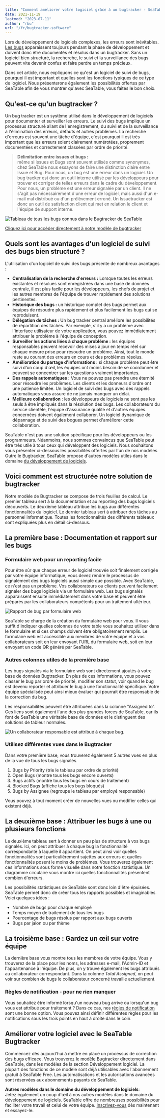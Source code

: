 ```yaml
---
title: "Comment améliorer votre logiciel grâce à un bugtracker - SeaTable"
date: 2021-11-19
lastmod: "2023-07-11"
author: "rbu"
url: "/fr/bugtracker-software"
---
```


Lors du développement de logiciels complexes, les erreurs sont inévitables. [Les bugs](https://www.arksolutions.de/gs/project/blog/bug-programmfehler) apparaissent toujours pendant la phase de développement et doivent donc être documentés et résolus dans un bugtracker. Sans un logiciel bien structuré, la recherche, le suivi et la surveillance des bugs peuvent vite devenir confus et faire perdre un temps précieux.

Dans cet article, nous expliquons ce qu'est un logiciel de suivi de bugs, pourquoi il est important et quelles sont les fonctions typiques de ce type de logiciel. Nous présenterons également les possibilités offertes par SeaTable afin de vous montrer qu'avec SeaTable, vous faites le bon choix.

## Qu'est-ce qu'un bugtracker ?

Un bug tracker est un système utilisé dans le développement de logiciels pour documenter et surveiller les erreurs. Le suivi des bugs implique un processus structuré allant de l'enregistrement, du suivi et de la surveillance à l'élimination des erreurs, défauts et autres problèmes. La recherche d'erreurs est souvent une tâche d'équipe, c'est pourquoi il est très important que les erreurs soient clairement numérotées, proprement documentées et correctement classées par ordre de priorité.

> **Délimitation entre issues et bugs :**  
> même si Issues et Bugs sont souvent utilisés comme synonymes, chez SeaTable nous essayons de faire une distinction claire entre Issue et Bug. Pour nous, un bug est une erreur dans un logiciel. Un bug tracker est donc un outil interne utilisé par les développeurs pour trouver et corriger de telles erreurs dans le cadre du développement.  
> Pour nous, un problème est une erreur signalée par un client. Il ne s'agit pas nécessairement d'une erreur de logiciel, mais aussi d'un e-mail mal distribué ou d'un prélèvement erroné. Un Issuetracker est donc un outil de satisfaction client qui met en relation le client et l'équipe de support interne.

![Tableau de tous les bugs connus dans le Bugtracker de SeaTable](https://seatable.io/wp-content/uploads/2021/11/bugtracker-uebersicht.jpg)

[Cliquez ici pour accéder directement à notre modèle de bugtracker](https://seatable.io/fr/modele/hlbtvqrtscqmhx3adh5asg/)

## Quels sont les avantages d'un logiciel de suivi des bugs bien structuré ?

L'utilisation d'un logiciel de suivi des bugs présente de nombreux avantages :

- **Centralisation de la recherche d'erreurs :** Lorsque toutes les erreurs existantes et résolues sont enregistrées dans une base de données centrale, il est plus facile pour les développeurs, les chefs de projet et les autres membres de l'équipe de trouver rapidement des solutions pertinentes.
- **Historique des bugs :** un historique complet des bugs permet aux équipes de résoudre plus rapidement et plus facilement les bugs qui se reproduisent.
- **Délégation de tâches :** Un bug tracker central améliore les possibilités de répartition des tâches. Par exemple, s'il y a un problème avec l'interface utilisateur de votre application, vous pouvez immédiatement attribuer le problème à l'équipe de conception.
- **Surveiller les actions liées à chaque problème :** les équipes responsables peuvent recevoir des mises à jour en temps réel sur chaque mesure prise pour résoudre un problème. Ainsi, tout le monde reste au courant des erreurs en cours et des problèmes résolus.
- **Amélioration du partage d'informations :** si chaque problème peut être suivi d'un coup d'œil, les équipes ont moins besoin de se coordonner et peuvent se concentrer sur les questions vraiment importantes.
- **Des rappels automatiques :** Vous ne pouvez pas prendre une éternité pour résoudre les problèmes. Les clients et les donneurs d'ordre ont une patience limitée. Un logiciel de suivi des bugs avec des rappels automatiques vous assure de ne jamais manquer un délai.
- **Meilleure collaboration :** les développeurs de logiciels ne sont pas les seuls à être impliqués dans la résolution des bugs. Les collaborateurs du service clientèle, l'équipe d'assurance qualité et d'autres équipes concernées doivent également collaborer. Un logiciel dynamique de dépannage et de suivi des bogues permet d'améliorer cette collaboration.

SeaTable n'est pas une solution spécifique pour les développeurs ou les programmeurs. Néanmoins, nous sommes convaincus que SeaTable peut être très utile à tous ceux qui développent des logiciels. Nous souhaitons vous présenter ci-dessous les possibilités offertes par l'un de nos modèles. Outre le Bugtracker, SeaTable propose d'autres modèles utiles dans le domaine [du développement de logiciels](https://seatable.io/fr/modeles/developpement-de-logiciels/).

## Voici comment est structurée notre solution de bugtracker

Notre modèle de Bugtracker se compose de trois feuilles de calcul. Le premier tableau sert à la documentation et au reporting des bugs logiciels découverts. Le deuxième tableau attribue les bugs aux différentes fonctionnalités du logiciel. Le dernier tableau sert à attribuer des tâches au personnel informatique. Toutes les fonctionnalités des différents tableaux sont expliquées plus en détail ci-dessous.

## La première base : Documentation et rapport sur les bugs

### Formulaire web pour un reporting facile

Pour être sûr que chaque erreur de logiciel trouvée soit finalement corrigée par votre équipe informatique, vous devez rendre le processus de signalement des bugs logiciels aussi simple que possible. Avec SeaTable, ce n'est pas un problème. Vos collaborateurs ou clients peuvent facilement signaler des bugs logiciels via un formulaire web. Les bugs signalés apparaissent ensuite immédiatement dans votre base et peuvent être préparés par les collaborateurs compétents pour un traitement ultérieur.

![Rapport de bug par formulaire web](https://seatable.io/wp-content/uploads/2021/11/bug-report-per-webformular.png)

SeaTable se charge de la création du formulaire web pour vous. Il vous suffit d'indiquer quelles colonnes de votre table vous souhaitez utiliser dans le formulaire et si ces champs doivent être obligatoirement remplis. Le formulaire web est accessible aux membres de votre équipe et à vos collaborateurs soit en leur envoyant l'URL du formulaire web, soit en leur envoyant un code QR généré par SeaTable.

### Autres colonnes utiles de la première base

Les bugs signalés via le formulaire web sont directement ajoutés à votre base de données Bugtracker. En plus de ces informations, vous pouvez classer le bug par ordre de priorité, modifier son statut, voir quand le bug est devenu reporter et attribuer le bug à une fonctionnalité spécifique. Votre équipe spécialisée peut ainsi mieux évaluer qui pourrait être responsable de la correction du bug.

Les responsabilités peuvent être attribuées dans la colonne "Assigned to". Ces liens sont également l'une des plus grandes forces de SeaTable, car ils font de SeaTable une véritable base de données et le distinguent des solutions de tableur normales.

![Un collaborateur responsable est attribué à chaque bug.](https://seatable.io/wp-content/uploads/2021/11/bugtracker-verantwortlichkeiten-mitarbeiter-zuweisen.png)

### Utilisez différentes vues dans le Bugtracker

Dans votre première base, vous trouverez également 5 autres vues en plus de la vue de tous les bugs signalés.

1. Bugs by Priority (trie le tableau par ordre de priorité)
2. Open Bugs (montre tous les bugs encore ouverts)
3. Bugs actifs (montre tous les bugs en cours de traitement)
4. Blocked Bugs (affiche tous les bugs bloqués)
5. Bugs by Assignee (regroupe le tableau par employé responsable)

Vous pouvez à tout moment créer de nouvelles vues ou modifier celles qui existent déjà.

## La deuxième base : Attribuer les bugs à une ou plusieurs fonctions

Le deuxième tableau sert à donner un peu plus de structure à vos bugs signalés. Ici, on peut attribuer à chaque bug la fonctionnalité correspondante à laquelle il appartient. On peut ainsi voir quelles fonctionnalités sont particulièrement sujettes aux erreurs et quelles fonctionnalités posent le moins de problèmes. Vous trouverez également ces informations sous forme visuelle dans notre fonction statistique. Un diagramme circulaire vous montre ici quelles fonctionnalités présentent combien d'erreurs.

Les possibilités statistiques de SeaTable sont donc loin d'être épuisées. SeaTable permet donc de créer tous les rapports possibles et imaginables. Voici quelques idées :

- Nombre de bugs pour chaque employé
- Temps moyen de traitement de tous les bugs
- Pourcentage de bugs résolus par rapport aux bugs ouverts
- Bugs par jalon ou par thème

## La troisième base : Gardez un œil sur votre équipe

La dernière base vous montre tous les membres de votre équipe. Vous y trouverez de la place pour les noms, les adresses e-mail, l'Admin-ID et l'appartenance à l'équipe. De plus, on y trouve également les bugs attribués au collaborateur correspondant. Dans la colonne _Total Assigned_, on peut voir sur combien de bugs le collaborateur concerné travaille actuellement.

### Règles de notification - pour ne rien manquer

Vous souhaitez être informé lorsqu'un nouveau bug arrive ou lorsqu'un bug vous est attribué pour traitement ? Dans ce cas, nos [règles de notification](https://seatable.io/fr/docs/handbuch/zusammenarbeit/benachrichtigungen/) sont une bonne option. Vous pouvez ainsi définir différentes règles pour les notifications sous les trois points en haut à droite dans le coin.

## Améliorer votre logiciel avec le SeaTable Bugtracker

Commencez dès aujourd'hui à mettre en place un processus de correction des bugs efficace. Vous trouverez le [modèle](https://seatable.io/fr/modele/hlbtvqrtscqmhx3adh5asg/) Bugtracker directement dans SeaTable, dans les modèles de la section Développement logiciel. La plupart des fonctions de ce modèle sont déjà utilisables avec l'abonnement gratuit à SeaTable Free. Les automatisations et les autorisations avancées sont réservées aux abonnements payants de SeaTable.

**Autres modèles dans le domaine du développement de logiciels**:  
Jetez également un coup d'œil à nos autres modèles dans le domaine du développement de logiciels. SeaTable offre de nombreuses possibilités pour faciliter votre travail et celui de votre équipe. [Inscrivez-vous](/fr/enregistrement/) dès maintenant et essayez-le.
